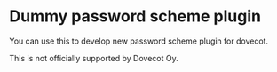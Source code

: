 Dummy password scheme plugin
============================

You can use this to develop new password scheme plugin for dovecot.

This is not officially supported by Dovecot Oy.
